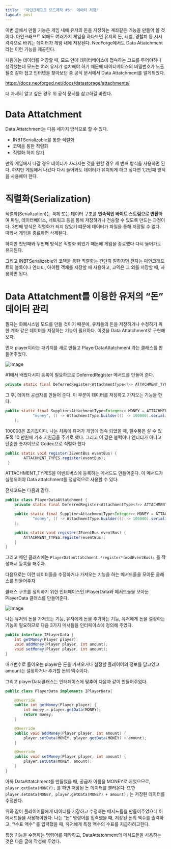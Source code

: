 ```yaml
---
title:  "마인크레프트 모드제작 #3:  데이터 저장"
layout: post
---
```


이번 글에서 만들 기능은 게임 내에 유저의 돈을 저장하는 계좌같은 기능을 만들어 볼 것이다. 마인크래프트 외에도 여러가지 게임을 하다보면 유저의 돈, 레벨, 경험치 등 시시각각으로 바뀌는 데이터가 게임 내에 저장된다. NeoForge에서도 Data Attatchment라는 이런 기능을 제공한다.

처음에는 데이터를 저장할 때, 모드 안에 데이터베이스에 접속하는 코드를 두어야하나 생각했는데 모드는 여러 유저가 설치해야 하기 때문에 데이터베이스의 비밀번호가 노출될것 같아 접고 인터넷을 찾아보던 중 공식 문서에서 Data Attatchment를 알게되었다. 


https://docs.neoforged.net/docs/datastorage/attachments/

더 자세히 알고 싶은 경우 위 공식 문서를 참고하길 바란다.

# Data Attatchment

Data Attatchment는 다음 세가지 방식으로 할 수 있다.

- INBTSerializable를 통한 직렬화
- 코덱을 통한 직렬화
- 직렬화 하지 않기

만약 게임에서 나갈 경우 데이터가 사라지는 것을 원할 경우 세 번째 방식을 사용하면 된다. 하지만 게임에서 나갔다 다시 들어와도 데이터가 유지되게 하고 싶다면 1,2번째 방식을 사용해야 한다.

# 직렬화(Serialization)

직렬화(Serialization)는 객체 또는 데이터 구조를 **연속적인 바이트 스트림으로 변환**하여 파일, 데이터베이스, 네트워크 등을 통해 저장하거나 전송할 수 있도록 만드는 과정이다. 3번째 방식은 직렬화가 되지 않았기 떄문에 데이터가 파일을 통해 저장될 수 없다. 따라서 게임을 종료하면 삭제된다.

하지만 첫번째와 두번째 방식은 직렬화 되었기 때문에 게임을 종료했다 다시 들어가도 유지된다.

그리고 INBTSerializable와 코덱을 통한 직렬화는 간단히 말하자면 전자는 마인크래프트의 블록이나 엔티티, 아이템 객체를 저장할 때 사용하고, 코덱은 그 외를 저장할 때, 사용하면 된다.

# Data Attatchment를 이용한 유저의 “돈” 데이터 관리

필자는 화폐시스템 모드를 만들 것이기 때문에, 유저들의 돈을 저장하거나 수정하기 위한 계좌 같은 데이터를 저장하는 기능이 필요하다. 이것을 Data Attatchment로 구현해보자.

먼저 player이라는 패키지를 새로 만들고 PlayerDataAttatchment 라는 클래스를 만들어주었다. 

![Image](https://github.com/user-attachments/assets/053f9407-1669-4bc9-a594-8fb400cfbadc)

#1에서 배웠다시피 등록이 필요하므로 DeferredRegister 메서드를 만들어 준다.

```java
private static final DeferredRegister<AttachmentType<?>> ATTACHMENT_TYPES = DeferredRegister.create(NeoForgeRegistries.ATTACHMENT_TYPES, MODID);
```

그 후, 데이터 공급자를 만들어 준다. 이 부분이 데이터를 저장하고 가져오는 기능을 한다.

```java
public static final Supplier<AttachmentType<Integer>> MONEY = ATTACHMENT_TYPES.register(
            "money", () -> AttachmentType.builder(() -> 100000).serialize(Codec.INT).build()
    );
```

100000은 초기값이다. 나는 처음에 유저가 게임에 접속 되었을 때, 필수품은 살 수 있도록 10 만원에 기초 지원금을 주기로 했다. 그리고 이 값은 블럭이나 엔티티가 아니고 단순한 숫자이므로 Codec으로 직렬화 했다

```java
public static void register(IEventBus eventBus) {
        ATTACHMENT_TYPES.register(eventBus);
 }
```

ATTACHMENT_TYPES을 이벤트버스에 등록하는 메서드도 만들어준다. 이 메서드가 실행되어야 Data attatchment를 정상적으로 사용할 수 있다.

전체코드는 다음과 같다.

```java
public class PlayerDataAttatchment {
    private static final DeferredRegister<AttachmentType<?>> ATTACHMENT_TYPES = DeferredRegister.create(NeoForgeRegistries.ATTACHMENT_TYPES, MODID);

    public static final Supplier<AttachmentType<Integer>> MONEY = ATTACHMENT_TYPES.register(
            "money", () -> AttachmentType.builder(() -> 100000).serialize(Codec.INT).build()
    );

    public static void register(IEventBus eventBus) {
        ATTACHMENT_TYPES.register(eventBus);
    }
}

```

그리고 메인 클래스에는 `PlayerDataAttatchment.*register*(modEventBus);` 를 작성해서 등록을 해주자.

다음으로는 이런 데이터들을 수정하거나 가져오는 기능을 하는 메서드들을 모아둔 클래스를 만들어주자

클래스 구조를 정의하기 위한 인터페이스인 IPlayerData와 메서드들을 모아둔 PlayerData 클래스를 만들어준다.

![Image](https://github.com/user-attachments/assets/053f9407-1669-4bc9-a594-8fb400cfbadc)

나는 유저의 돈을 가져오는 기능, 유저에게 돈을 추가하는 기능, 유저에게 돈을 설정하는 기능이 필요하므로 다음 3가지 메서들을 인터페이스에 정의해 주었다.

```java
public interface IPlayerData {
    int getMoney(Player player);
    void addMoney(Player player, int amount);
    void setMoney(Player player, int amount);
}
```

매개변수로 들어오는 player은 돈을 가져오거나 설정할 플레이어의 정보를 담고있고 amount는 설정하거나 추가할 돈의 액수이다.

그리고 playerData클래스는 인터페이스에 맞추어 다음과 같이 만들어주었다.

```java
public class PlayerData implements IPlayerData{

    @Override
    public int getMoney(Player player) {
        int money = player.getData(MONEY);
        return money;
    }

    @Override
    public void addMoney(Player player, int amount) {
        player.setData(MONEY, player.getData(MONEY) + amount);
    }

    @Override
    public void setMoney(Player player, int amount) {
        player.setData(MONEY, amount);
    }
}

```

아까 DataAttatchment를 만들었을 때, 공급자 이름을 MONEY로 지었으므로, `player.getData(MONEY);` 를 하면 저장된 돈 데이터를 불러온다. 또한 `player.setData(MONEY, player.getData(MONEY) + amount);` 는 저장된 데이터를 수정한다.

위와 같이 플레이어들에게 데이터를 저장하고 수정하는 메서드들을 만들어주었으니 이 메서드들을 사용해야한다. 나는 “돈” 명령어를 입력했을 때, 저장된 돈의 액수를 출력하고,  “/수표 액수” 를 입력했을 때, 유저에게 특정 액수의 수표를 지급하려고한다. 

특정 기능을 수행하는 명령어를 제작하고, DataAttatchment의 메서드들을 사용하는 것은 다음 글에 작성해 두었다.